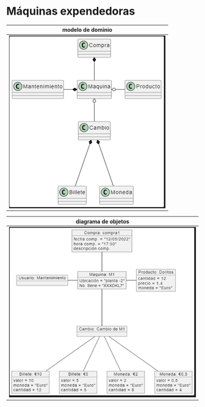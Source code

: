 # Máquinas expendedoras

|                modelo de dominio                   |
| :------------------------------------------------: |
|      ![Imagen](images/modelo-de-dominio.PNG)       |

|                diagrama de objetos                 |
| :------------------------------------------------: |
|      ![Imagen](images/diagrama-de-objetos.PNG)     |